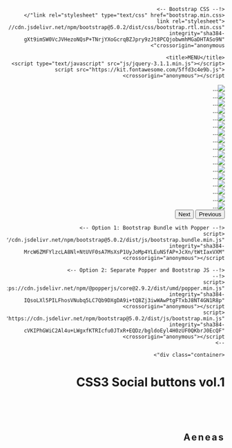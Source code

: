 <!doctype html>
<html lang="ar" dir="rtl">
  <head>
    <!-- Required meta tags -->
    <meta charset="utf-8">
    <meta name="viewport" content="width=device-width, initial-scale=1">

    <!-- Bootstrap CSS -->
    <link rel="stylesheet" type="text/css" href="bootstrap.min.css"/>
    <link rel="stylesheet" href="https://cdn.jsdelivr.net/npm/bootstrap@5.0.2/dist/css/bootstrap.rtl.min.css" integrity="sha384-gXt9imSW0VcJVHezoNQsP+TNrjYXoGcrqBZJpry9zJt8PCQjobwmhMGaDHTASo9N" crossorigin="anonymous">

    <title>MENU</title>
    <script type="text/javascript" src="js/jquery-3.1.1.min.js"></script>
    <script src="https://kit.fontawesome.com/5ffd3c4e9b.js" crossorigin="anonymous"></script>
<script type="text/javascript" src="js/bootstrap.min.js"></script>

<style>
	$basic-dark-color: #212121;
	$basic-light-color: #fff;
	$fb-color: #3b5998;
	$tw-color: #00aced;
	$g-plus: #dd4b39;
	$dribbble: #ea4c89;
	$pinterest: #cb2027;
	$insta: #bc2a8d;
	$in: #007bb6;
	$vimeo: #1ab7ea;
	$border-radius: 10px;
	$font-size: 25px;
	.container {
  		margin: 60px auto 0px auto;
  		text-align: center;
  
  		h1 {
    			font: {
      				family: 'Roboto', sans-serif;
      				weight: 900;
      				size: 30px;
    			}
    			text-transform: uppercase;
    			color: $basic-dark-color;
    			letter-spacing: 3px;
    
    			span {
      				display: inline-block;
      
      				&:before,
      				&:after {
        				content: "";
        				display: block;
        				width: 34px;
        				height: 2px;
        				background-color: $basic-dark-color;
        				margin: 0px 0px 0px 2px;
      				}
    			}
  		}
	}

	.effect {
  		width: 100%;
  		padding: 50px 0px 70px 0px;
  		background-color: $basic-dark-color;
  
  		h2 {
    			color: $basic-light-color;
    			font: {
      				family: 'Playfair Display', serif;
      				weight: 400;
      				size: 25px;
    			}
    			letter-spacing: 3px;
  		}
  
  		&:nth-child(2) {
    			margin-top: 50px;
  		}
  
  		&:nth-child(2n+1) {
    			background-color: $basic-light-color;
    
    			h2 {
      				color: $basic-dark-color;
    			}
  		}
  
  		.buttons {
    			margin-top: 50px;
    			display: flex;
    			justify-content: center;
  		}
  
  		a {
    
    			&:last-child {
      				margin-right: 0px;
    			}
  		}
	}

	.effect {
  		a {
    			text-decoration: none !important;
    			color: $basic-light-color;
    			width: 60px;
    			height: 60px;
    			display: flex;
    			align-items: center;
    			justify-content: center;
    			border-radius: $border-radius;
    			margin-right: 20px;
			font-size: $font-size;
    			overflow: hidden;
    			position: relative;
    
    			i {
      				position: relative;
      				z-index: 3;
    			}
    
    			&.fb {
      				background-color: $fb-color;
    			}
    
    			&.tw {
      				background-color: $tw-color;
			}
    
    			&.g-plus {
      				background-color: $g-plus;
    			}
    
    			&.dribbble {
				background-color: $dribbble;
    			}
    
    			&.pinterest {
      				background-color: $pinterest;
    			}
    
    			&.insta {
      				background-color: $insta;
    			}
    
    			&.in {
      				background-color: $in;
    			}
    
    			&.vimeo {
      				background-color: $vimeo;
    			}
  		}
	}

	.effect.aeneas {
  
  	a {
    transition: transform 0.4s linear 0s, border-top-left-radius 0.1s linear 0s, border-top-right-radius 0.1s linear 0.1s, border-bottom-right-radius 0.1s linear 0.2s, border-bottom-left-radius 0.1s linear 0.3s;
    
    i {
      transition: transform 0.4s linear 0s;
    }
    
    &:hover {
      transform: rotate(360deg);
      border-radius: 50%;
      
      i {
        transform: rotate(-360deg);
      }
    }
  }
}

/* jaques effect */
.effect.jaques {
  
  a {
    transition: border-top-left-radius 0.1s linear 0s, border-top-right-radius 0.1s linear 0.1s, border-bottom-right-radius 0.1s linear 0.2s, border-bottom-left-radius 0.1s linear 0.3s;
    
    &:hover {
      border-radius: 50%;
    }
  }
}

/* egeon effect */
.effect.egeon {
  
  a {
    transition: transform 0.2s linear 0s, border-radius 0.2s linear 0.2s;
    
    i {
      transition: transform 0.2s linear 0s;
    }
    
    &:hover {
      transform: rotate(-90deg);
      border-top-left-radius: 50%;
      border-top-right-radius: 50%;
      border-bottom-left-radius: 50%;
      
      i {
        transform: rotate(90deg);
      }
    }
  }
}

/* claudio effect */

.effect.claudio {
  
  a { 
    transition: transform 0.2s linear 0s, border-radius 0.2s linear 0s;
    
    &:hover {
      transform: scale(1.2);
      border-bottom-left-radius: 50%;
      border-top-right-radius: 50%;
    }
  }
}

/* laertes effect */

.effect.laertes {
  
  a {
    transition: all 0.2s linear 0s;
    
    i {
      transition: all 0.2s linear 0s;
    }
   
    &:hover {
      border-radius: 50%/20%;
      
      i {
        transform: scale(1.1);
        text-shadow: 0 0 12px rgba($basic-dark-color, 0.6);
      }
    }
  }
}
</style>

  </head>
  <body>
  <div class="container">
	<div id="carouselExampleControls" class="carousel slide" data-bs-ride="carousel">
  <div class="carousel-inner">
    <div class="carousel-item active">
      <img src="menu/1.jpg" class="d-block w-100" alt="...">
    </div>
    <div class="carousel-item">
      <img src="menu/2.jpg" class="d-block w-100" alt="...">
    </div>
    <div class="carousel-item">
      <img src="menu/3.jpg" class="d-block w-100" alt="...">
    </div>
    <div class="carousel-item">
      <img src="menu/4.jpg" class="d-block w-100" alt="...">
    </div>
    <div class="carousel-item">
      <img src="menu/5.jpg" class="d-block w-100" alt="...">
    </div>
    <div class="carousel-item">
      <img src="menu/6.jpg" class="d-block w-100" alt="...">
    </div>
    <div class="carousel-item">
      <img src="menu/7.jpg" class="d-block w-100" alt="...">
    </div>
    <div class="carousel-item">
      <img src="menu/8.jpg" class="d-block w-100" alt="...">
    </div>
    <div class="carousel-item">
      <img src="menu/9.jpg" class="d-block w-100" alt="...">
    </div>
    <div class="carousel-item">
      <img src="menu/10.jpg" class="d-block w-100" alt="...">
    </div>
    <div class="carousel-item">
      <img src="menu/11.jpg" class="d-block w-100" alt="...">
    </div>
    <div class="carousel-item">
      <img src="menu/12.jpg" class="d-block w-100" alt="...">
    </div>
    <div class="carousel-item">
      <img src="menu/13.jpg" class="d-block w-100" alt="...">
    </div>
    <div class="carousel-item">
      <img src="menu/14.jpg" class="d-block w-100" alt="...">
    </div>
    <div class="carousel-item">
      <img src="menu/15.jpg" class="d-block w-100" alt="...">
    </div>
    <div class="carousel-item">
      <img src="menu/16.jpg" class="d-block w-100" alt="...">
    </div>
    <div class="carousel-item">
      <img src="menu/17.jpg" class="d-block w-100" alt="...">
    </div>
  </div>
  <button class="carousel-control-prev" type="button" data-bs-target="#carouselExampleControls" data-bs-slide="next">
    <span class="carousel-control-prev-icon" aria-hidden="true"></span>
    <span class="visually-hidden">Previous</span>
  </button>
  <button class="carousel-control-next" type="button" data-bs-target="#carouselExampleControls" data-bs-slide="prev">
    <span class="carousel-control-next-icon" aria-hidden="true"></span>
    <span class="visually-hidden">Next</span>
  </button>
</div>
    <!-- Optional JavaScript; choose one of the two! -->

    <!-- Option 1: Bootstrap Bundle with Popper -->
    <script src="https://cdn.jsdelivr.net/npm/bootstrap@5.0.2/dist/js/bootstrap.bundle.min.js" integrity="sha384-MrcW6ZMFYlzcLA8Nl+NtUVF0sA7MsXsP1UyJoMp4YLEuNSfAP+JcXn/tWtIaxVXM" crossorigin="anonymous"></script>

    <!-- Option 2: Separate Popper and Bootstrap JS -->
    <!--
    <script src="https://cdn.jsdelivr.net/npm/@popperjs/core@2.9.2/dist/umd/popper.min.js" integrity="sha384-IQsoLXl5PILFhosVNubq5LC7Qb9DXgDA9i+tQ8Zj3iwWAwPtgFTxbJ8NT4GN1R8p" crossorigin="anonymous"></script>
    <script src="https://cdn.jsdelivr.net/npm/bootstrap@5.0.2/dist/js/bootstrap.min.js" integrity="sha384-cVKIPhGWiC2Al4u+LWgxfKTRIcfu0JTxR+EQDz/bgldoEyl4H0zUF0QKbrJ0EcQF" crossorigin="anonymous"></script>
    -->

    <div class="container">
  <h1>CSS3 Social <span>bu</span>ttons vol.1</h1>
  <div class="effect aeneas">
    <h2>Aeneas</h2>
    <div class="buttons">
      	<a href="#" class="fb" title="Join us on Facebook"><i class="fa fa-facebook" aria-hidden="true"></i></a>
      	<a href="#" class="tw" title="Join us on Twitter"><i class="fa fa-twitter" aria-hidden="true"></i></a>
      	<a href="#" class="g-plus" title="Join us on Google+"><i class="fa fa-google-plus" aria-hidden="true"></i></a>
     	<a href="#" class="dribbble" title="Join us on Dribbble"><i class="fa fa-dribbble" aria-hidden="true"></i></a>
      	<a href="#" class="vimeo" title="Join us on Vimeo"><i class="fa fa-vimeo" aria-hidden="true"></i></a>
	<a href="#" class="pinterest" title="Join us on Pinterest"><i class="fa fa-pinterest-p" aria-hidden="true"></i></a>
      	<a href="#" class="insta" title="Join us on Instagram"><i class="fa fa-instagram" aria-hidden="true"></i></a>
    	<a href="#" class="in" title="Join us on Linked In"><i class="fa fa-linkedin" aria-hidden="true"></i></a>
    </div>
  </div>
  

  </body>
</html>

